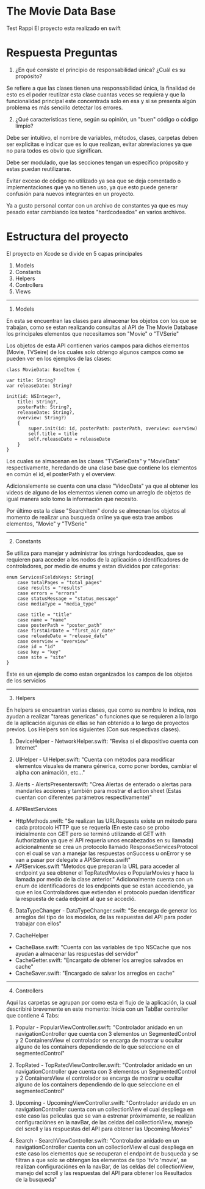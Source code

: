 # The Movie Data Base
Test Rappi
El proyecto esta realizado en swift

# Respuesta Preguntas

1) ¿En qué consiste el principio de responsabilidad única? ¿Cuál es su propósito?

Se refiere a que las clases tienen una responsabilidad única, la finalidad de esto es el poder reutilzar esta clase cuantas veces se requiera y que la funcionalidad principal este concentrada solo en esa y si se presenta algún problema es más sencillo detectar los errores.

2)  ¿Qué caracteristicas tiene, según su opinión, un "buen" código o código limpio?

Debe ser intuitivo, el nombre de variables, métodos, clases, carpetas deben ser explicitas e indicar que es lo que realizan, evitar abreviaciones ya que no para todos es obvio que significan.

Debe ser modulado, que las secciones tengan un específico próposito y estas puedan reutilizarse.

Evitar exceso de código no utilizado ya sea que se deja comentado o implementaciones que ya no tienen uso, ya que esto puede generar confusión para nuevos integrantes en un proyecto.

Ya a gusto personal contar con un archivo de constantes ya que es muy pesado estar cambiando los textos "hardcodeados" en varios archivos.


# Estructura del proyecto

El proyecto en Xcode se divide en 5 capas principales

1) Models
2) Constants
3) Helpers
4) Controllers
5) Views

----------------------------------------------------------------------------------------------------------------------------------------

1) Models

En esta se encuentran las clases para almacenar los objetos con los que se trabajan, como se estan realizando consultas al API de The Movie Database los principales elementos que necesitamos son "Movie" o "TVSerie"

Los objetos de esta API contienen varios campos para dichos elementos (Movie, TVSeire) de los cuales solo obtengo algunos campos como se pueden ver en los ejemplos de las clases:

    class MovieData: BaseItem {

    var title: String?
    var releaseDate: String?

    init(id: NSInteger?,
        title: String?,
        posterPath: String?,
        releaseDate: String?,
        overview: String?)
        {
            super.init(id: id, posterPath: posterPath, overview: overview)
            self.title = title
            self.releaseDate = releaseDate
        }
    }

Los cuales se almacenan en las clases "TVSerieData" y "MovieData" respectivamente, heredando de una clase base que contiene los elementos en común el id, el posterPath y el overview.

Adicionalemente se cuenta con una clase "VideoData" ya que al obtener los videos de alguno de los elementos vienen como un arreglo de objetos de igual manera solo tomo la información que necesito.

Por último esta la clase  "SearchItem" donde se almecnan los objetos al momento de realizar una busqueda online ya que esta trae ambos elementos, "Movie" y "TVSerie"

----------------------------------------------------------------------------------------------------------------------------------------

2) Constants

Se utiliza para manejar y administrar los strings hardcodeados, que se requieren para acceder a los nodos de la aplicación o identificadores de controladores, por medio de enums y estan divididos por categorias:

    enum ServicesFieldsKeys: String{
        case totalPages = "total_pages"
        case results = "results"
        case errors = "errors"
        case statusMessage = "status_message"
        case mediaType = "media_type"

        case title = "title"
        case name = "name"
        case posterPath = "poster_path"
        case firstAirDate = "first_air_date"
        case releadeDate = "release_date"
        case overview = "overview"
        case id = "id"
        case key = "key"
        case site = "site"
    }
Este es un ejemplo de como estan organizados los campos de los objetos de los servicios

----------------------------------------------------------------------------------------------------------------------------------------

3) Helpers

En helpers se encuantran varias clases, que como su nombre lo indica, nos ayudan a realizar "tareas genericas" o funciones que se requieren a lo largo de la aplicación algunas de ellas se han obtenido a lo largo de proyectos previos. Los Helpers son los siguientes (Con sus respectivas clases).

1) DeviceHelper - NetworkHelper.swift: "Revisa si el dispositivo cuenta con Internet"

2) UIHelper - UIHelper.swift: "Cuenta con métodos para modificar elementos visuales de manera génerica, como poner bordes, cambiar el alpha con animación, etc..."

3) Alerts - AlertsPresenterswift: "Crea Alertas de enterado o alertas para mandarles acciones y también para mostrar el action sheet (Estas cuentan con diferentes parámetros respectivamente)"

4) APIRestServices  
- HttpMethods.swift: "Se realizan las URLRequests existe un método para cada protocolo HTTP que se requería (En este caso se probo inicialmente con GET pero se terminó utilizando el GET with Authorization ya que el API requería unos encabezados en su llamada)  adicionalmente se crea un protocolo llamado ResponseServicesProtocol con el cual se van a manejar las respuestas onSuccess u onError y se van a pasar por delegate a APIServices.swift"
- APIServices.swift "Metodos que preparan la URL para acceder al endpoint ya sea obtener el TopRatedMovies o PopularMovies y hace la llamada por medio de la clase anterior."
Adicionalmente cuenta con un enum de identificadores de los endpoints que se estan accediendo, ya que en los Controladores que extiendan el protocolo puedan identificar la respuesta de cada edpoint al que se accedió.

6) DataTypeChanger - DataTypeChanger.swift: "Se encarga de generar los arreglos del tipo de los modelos, de las respuestas del API para poder trabajar con ellos"

7) CacheHelper 
- CacheBase.swift: "Cuenta con las variables de tipo NSCache que nos ayudan a almacenar las respuestas del servidor"
- CacheGetter.swift: "Encargato de obtener los arreglos salvados en cache"
- CacheSaver.swift: "Encargado de salvar los arreglos en cache"

----------------------------------------------------------------------------------------------------------------------------------------


4) Controllers

Aqui las carpetas se agrupan por como esta el flujo de la aplicación, la cual describiré brevemente en este momento:
Inicia con un TabBar controller que contiene 4 Tabs:
    
1) Popular - PopularViewController.swift: "Controlador anidado en un navigationController que cuenta con 3 elementos un SegmentedControl y 2 ContainersView el controlador se encarga de mostrar u ocultar alguno de los containers dependiendo de lo que seleccione en el segmentedControl"

2) TopRated - TopRatedViewController.swift: "Controlador anidado en un navigationController que cuenta con 3 elementos un SegmentedControl y 2 ContainersView el controlador se encarga de mostrar u ocultar alguno de los containers dependiendo de lo que seleccione en el segmentedControl"

3) Upcoming - UpcomingViewController.swift: "Controlador anidado en un navigationController cuenta con un collectionView el cual despliega en este caso las peliculas que se van a estrenar próximamente, se realizan configuraciónes en la navBar, de las celdas del collectionView, manejo del scroll y las respuestas del API para obtener las Upcoming Movies"

4) Search - SearchViewController.swift: "Controlador anidado en un navigationController cuenta con un collectionView el cual despliega en este caso los elementos que se recuperan el endpoint de busqueda y se filtran a que solo se obtengan los elementos de tipo 'tv'o 'movie', se realizan configuraciónes en la navBar, de las celdas del collectionView, manejo del scroll y las respuestas del API para obtener los Resultados de  la busqueda"


